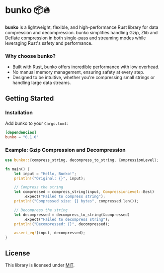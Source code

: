 # bunko 📦🔥

**bunko** is a lightweight, flexible, and high-performance Rust library for data compression and decompression. bunko simplifies handling Gzip, Zlib and Deflate compression in both single-pass and streaming modes while leveraging Rust's safety and performance.

### Why choose bunko?

- Built with Rust, bunko offers incredible performance with low overhead.
- No manual memory management, ensuring safety at every step.
- Designed to be intuitive, whether you're compressing small strings or handling large data streams.


## Getting Started

### Installation

Add bunko to your `Cargo.toml`:

```toml
[dependencies]
bunko = "0.1.0"
```

### Example: Gzip Compression and Decompression

```rs
use bunko::{compress_string, decompress_to_string, CompressionLevel};

fn main() {
    let input = "Hello, Bunko!";
    println!("Original: {}", input);

    // Compress the string
    let compressed = compress_string(input, CompressionLevel::Best)
        .expect("Failed to compress string");
    println!("Compressed size: {} bytes", compressed.len());

    // Decompress the string
    let decompressed = decompress_to_string(&compressed)
        .expect("Failed to decompress string");
    println!("Decompressed: {}", decompressed);

    assert_eq!(input, decompressed);
}
```

## License

This library is licensed under [MIT](https://github.com/reinacchi/bunko/blob/master/LICENSE).
